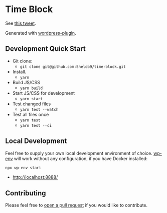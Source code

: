 # Time Block

See [this tweet](https://twitter.com/Josh412/status/1368225886613471233).

Generated with [wordpress-plugin](https://shelob9.github.io/wordpress-plugin/#basic).

## Development Quick Start

- Git clone:
  - `git clone git@github.com:Shelob9/time-block.git`
- Install.
  - `yarn`
- Build JS/CSS
  - `yarn build`
- Start JS/CSS for development
  - `yarn start`
- Test changed files
  - `yarn test --watch`
- Test all files once
  - `yarn test`
  - `yarn test --ci`

## Local Development

Feel free to supply your own local development environment of choice. [wp-env](https://developer.wordpress.org/block-editor/packages/packages-env/) will work without any configuration, if you have Docker installed:

```bash
npx wp-env start
```

- [http://localhost:8888/](http://localhost:8888/)

## Contributing

Please feel free to [open a pull request](https://github.com/Shelob9/time-block/pulls) if you would like to contribute.
